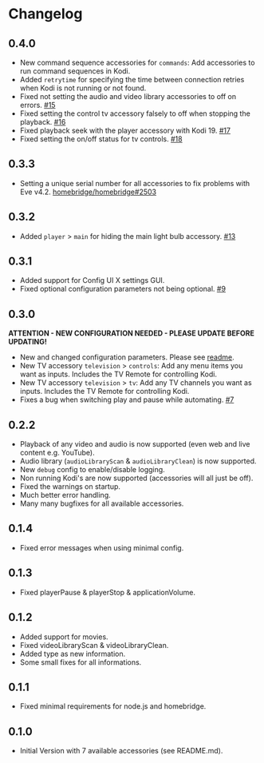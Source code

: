 # Changelog

## 0.4.0

* New command sequence accessories for `commands`: Add accessories to run command sequences in Kodi.
* Added `retrytime` for specifying the time between connection retries when Kodi is not running or not found.
* Fixed not setting the audio and video library accessories to off on errors. [#15](https://github.com/DeutscheMark/homebridge-kodi/issues/15)
* Fixed setting the control tv accessory falsely to off when stopping the playback. [#16](https://github.com/DeutscheMark/homebridge-kodi/issues/16)
* Fixed playback seek with the player accessory with Kodi 19. [#17](https://github.com/DeutscheMark/homebridge-kodi/issues/17)
* Fixed setting the on/off status for tv controls. [#18](https://github.com/DeutscheMark/homebridge-kodi/issues/18)

## 0.3.3

* Setting a unique serial number for all accessories to fix problems with Eve v4.2. [homebridge/homebridge#2503](https://github.com/homebridge/homebridge/issues/2503)

## 0.3.2

* Added `player` > `main` for hiding the main light bulb accessory. [#13](https://github.com/DeutscheMark/homebridge-kodi/issues/13)

## 0.3.1

* Added support for Config UI X settings GUI.
* Fixed optional configuration parameters not being optional. [#9](https://github.com/DeutscheMark/homebridge-kodi/issues/9)

## 0.3.0

**ATTENTION - NEW CONFIGURATION NEEDED - PLEASE UPDATE BEFORE UPDATING!**

* New and changed configuration parameters. Please see [readme](https://github.com/DeutscheMark/homebridge-kodi/blob/master/README.md).
* New TV accessory `television` > `controls`: Add any menu items you want as inputs. Includes the TV Remote for controlling Kodi.
* New TV accessory `television` > `tv`: Add any TV channels you want as inputs. Includes the TV Remote for controlling Kodi.
* Fixes a bug when switching play and pause while automating. [#7](https://github.com/DeutscheMark/homebridge-kodi/issues/7)

## 0.2.2

* Playback of any video and audio is now supported (even web and live content e.g. YouTube).
* Audio library (`audioLibraryScan` & `audioLibraryClean`) is now supported.
* New `debug` config to enable/disable logging.
* Non running Kodi's are now supported (accessories will all just be off).
* Fixed the warnings on startup.
* Much better error handling.
* Many many bugfixes for all available accessories.

## 0.1.4

* Fixed error messages when using minimal config.

## 0.1.3

* Fixed playerPause & playerStop & applicationVolume.

## 0.1.2

* Added support for movies.
* Fixed videoLibraryScan & videoLibraryClean.
* Added type as new information.
* Some small fixes for all informations.

## 0.1.1

* Fixed minimal requirements for node.js and homebridge.

## 0.1.0

* Initial Version with 7 available accessories (see README.md).
